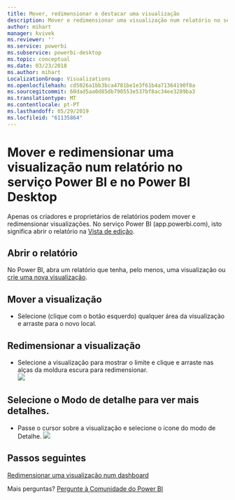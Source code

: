 ```yaml
---
title: Mover, redimensionar e destacar uma visualização
description: Mover e redimensionar uma visualização num relatório no serviço Power BI e Desktop
author: mihart
manager: kvivek
ms.reviewer: ''
ms.service: powerbi
ms.subservice: powerbi-desktop
ms.topic: conceptual
ms.date: 03/23/2018
ms.author: mihart
LocalizationGroup: Visualizations
ms.openlocfilehash: cd5026a1bb3bca4781be1e3f61b4a71364190f8a
ms.sourcegitcommit: 60dad5aa0d85db790553e537bf8ac34ee3289ba3
ms.translationtype: MT
ms.contentlocale: pt-PT
ms.lasthandoff: 05/29/2019
ms.locfileid: "61135864"
---
```

# <a name="move-and-resize-a-visualization-in-a-report-in-power-bi-service-and-power-bi-desktop"></a>Mover e redimensionar uma visualização num relatório no serviço Power BI e no Power BI Desktop
Apenas os criadores e proprietários de relatórios podem mover e redimensionar visualizações. No serviço Power BI (app.powerbi.com), isto significa abrir o relatório na [Vista de edição](../consumer/end-user-reading-view.md).

## <a name="open-the-report"></a>Abrir o relatório
No Power BI, abra um relatório que tenha, pelo menos, uma visualização ou [crie uma nova visualização](power-bi-report-add-visualizations-i.md). 

## <a name="move-the-visualization"></a>Mover a visualização
* Selecione (clique com o botão esquerdo) qualquer área da visualização e arraste para o novo local.

## <a name="resize-the-visualization"></a>Redimensionar a visualização
* Selecione a visualização para mostrar o limite e clique e arraste nas alças da moldura escura para redimensionar.  
  ![](media/power-bi-visualization-move-and-resize/untitled.gif)

## <a name="select-focus-mode-to-see-more-detail"></a>Selecione o Modo de detalhe para ver mais detalhes.
* Passe o cursor sobre a visualização e selecione o ícone do modo de Detalhe.
  ![](media/power-bi-visualization-move-and-resize/pbi_popouticon.jpg)

## <a name="next-steps"></a>Passos seguintes
[Redimensionar uma visualização num dashboard](../service-dashboard-edit-tile.md)  

Mais perguntas? [Pergunte à Comunidade do Power BI](http://community.powerbi.com/)